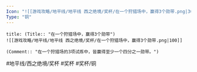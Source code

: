 ```yaml
---
Icon: "![[游戏攻略/地平线/地平线 西之绝境/奖杯/在一个狩猎场中，赢得3个勋带.png|30]]"
Type: "铜"
---
```

```ad-common-bronze-trophy
title: (Title:: "在一个狩猎场中，赢得3个勋带")
![[游戏攻略/地平线/地平线 西之绝境/奖杯/在一个狩猎场中，赢得3个勋带.png|100]]

(Comment:: "在一个狩猎场的3项试炼中，皆赢得至少一个四分之一勋带。")
```

#地平线/西之绝境/奖杯 #奖杯 #奖杯/铜
